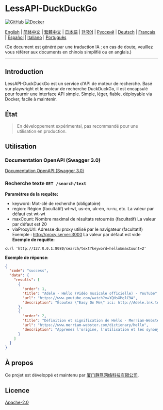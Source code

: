 # LessAPI-DuckDuckGo

[![GitHub](https://img.shields.io/github/license/gentleshare/lessapi-duckduckgo?style=for-the-badge)](https://github.com/username/lessapi-duckduckgo)
[![Docker](https://img.shields.io/docker/pulls/gentleshare/lessapi-duckduckgo?style=for-the-badge)](https://hub.docker.com/r/gentleshare/lessapi-duckduckgo)

[English](./../../README.md) |
[简体中文](./../zhs/README.md) |
[繁體中文](./../zht/README.md) |
[日本語](./../ja/README.md) |
[한국어](./../ko/README.md) |
[Русский](./../ru/README.md) |
[Deutsch](./../de/README.md) |
[Français](./../fr/README.md) |
[Español](./../es/README.md) |
[Italiano](./../it/README.md) |
[Português](./../pt/README.md)

(Ce document est généré par une traduction IA ; en cas de doute, veuillez vous référer aux documents en chinois
simplifié ou en anglais.)

---

## Introduction

LessAPI-DuckDuckGo est un service d'API de moteur de recherche.
Basé sur playwright et le moteur de recherche DuckDuckGo, il est encapsulé pour fournir une interface API simple.
Simple, léger, fiable, déployable via Docker, facile à maintenir.

## État

> En développement expérimental, pas recommandé pour une utilisation en production.

## Utilisation

### Documentation OpenAPI (Swagger 3.0)

[Documentation OpenAPI (Swagger 3.0)](./../../lessapi-duckduckgo.openapi.json)

### Recherche texte `GET /search/text`

**Paramètres de la requête:**

- keyword: Mot-clé de recherche (obligatoire)
- region: Région (facultatif) wt-wt, us-en, uk-en, ru-ru, etc. La valeur par défaut est wt-wt
- maxCount: Nombre maximal de résultats retournés (facultatif) La valeur par défaut est 20
- viaProxyUrl: Adresse du proxy utilisé par le navigateur (facultatif) Exemple : http://proxy.server:3000 La valeur par
  défaut est vide
  **Exemple de requête:**

```shell
curl 'http://127.0.0.1:8080/search/text?keyword=hello&maxCount=2'
```

**Exemple de réponse:**

```json
{
  "code": "success",
  "data": {
    "results": [
      {
        "order": 1,
        "title": "Adele - Hello (Vidéo musicale officielle) - YouTube",
        "url": "https://www.youtube.com/watch?v=YQHsXMglC9A",
        "description": "Écoutez \"Easy On Me\" ici: http://Adele.lnk.to/EOMPre-commandez le nouvel album d'Adele \"30\" avant sa sortie le 19 novembre: https://www.adele.comBoutique \"Adele..."
      },
      {
        "order": 2,
        "title": "Définition et signification de Hello - Merriam-Webster",
        "url": "https://www.merriam-webster.com/dictionary/hello",
        "description": "Apprenez l'origine, l'utilisation et les synonymes du mot hello, une expression ou un geste de salutation. Voir des exemples d'utilisation de hello dans des phrases et des mots associés du dictionnaire."
      }
    ]
  }
}
```

## À propos

Ce projet est développé et maintenu par [厦门静笃网络科技有限公司](https://gentletld.cn).

## Licence

[Apache-2.0](./../../LICENSE)
